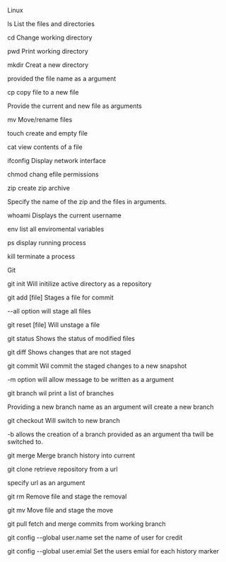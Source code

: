 Linux

ls  List the files and directories

cd Change working directory

pwd Print working directory

mkdir Creat a new directory

provided the file name as a argument

cp copy file to a new file

Provide the current and new file as arguments

mv Move/rename files

touch create and empty file

cat view contents of a file

ifconfig Display network interface

chmod chang efile permissions 

zip create zip archive

Specify the name of the zip and the files in arguments.

whoami Displays the current username

env list all enviromental variables

ps display running process

kill terminate a process


Git

git init Will initilize active directory as a repository

git add \[file\] Stages a file for commit

--all option will stage all files

git reset \[file\] Will unstage a file

git status Shows the status of modified files 

git diff Shows changes that are not staged

git commit Wil commit the staged changes to a new snapshot

-m option will allow message to be written as a argument

git branch wil print a list of branches

Providing a new branch name as an argument will create a new branch

git checkout Will switch to new branch

-b allows the creation of a branch provided as an argument tha twill be switched to.

git merge Merge branch history into current

git clone retrieve repository from a url

specify url as an argument

git rm Remove file and stage the removal

git mv Move file and stage the move

git pull fetch and merge commits from working branch

git config --global user.name set the name of user for credit

git config --global user.emial Set the users emial for each history marker


 
